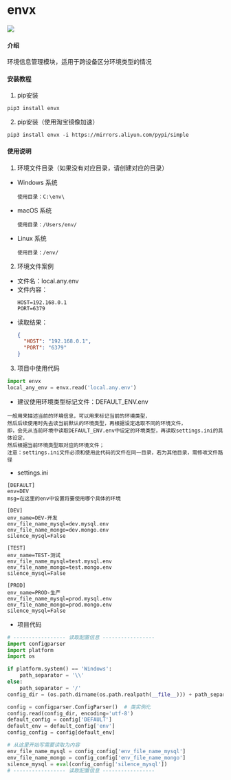 # envx
![](https://img.shields.io/badge/Python-3.8.6-green.svg)

#### 介绍

环境信息管理模块，适用于跨设备区分环境类型的情况

#### 安装教程

1.  pip安装
```shell script
pip3 install envx
```

2.  pip安装（使用淘宝镜像加速）
```shell script
pip3 install envx -i https://mirrors.aliyun.com/pypi/simple
```

#### 使用说明

1. 环境文件目录（如果没有对应目录，请创建对应的目录）
- Windows 系统
  ```text
  使用目录：C:\env\
  ```
    
- macOS 系统
  ```text
  使用目录：/Users/env/
  ```
    
- Linux 系统
  ```text
  使用目录：/env/
  ```
  
2. 环境文件案例
- 文件名：local.any.env
- 文件内容：
  ```text
  HOST=192.168.0.1
  PORT=6379
  ```
- 读取结果：
  ```json
  {
    "HOST": "192.168.0.1", 
    "PORT": "6379"
  }
  ```

3. 项目中使用代码
```python
import envx
local_any_env = envx.read('local.any.env')
```

- 建议使用环境类型标记文件：DEFAULT_ENV.env
```text
一般用来描述当前的环境信息，可以用来标记当前的环境类型，
然后后续使用时先去读当前默认的环境类型，再根据设定选取不同的环境文件，
即，会先从当前环境中读取DEFAULT_ENV.env中设定的环境类型，再读取settings.ini的具体设定，
然后根据当前环境类型取对应的环境文件；
注意：settings.ini文件必须和使用此代码的文件在同一目录，若为其他目录，需修改文件路径
```

- settings.ini
```text
[DEFAULT]
env=DEV
msg=在这里的env中设置将要使用哪个具体的环境

[DEV]
env_name=DEV-开发
env_file_name_mysql=dev.mysql.env
env_file_name_mongo=dev.mongo.env
silence_mysql=False

[TEST]
env_name=TEST-测试
env_file_name_mysql=test.mysql.env
env_file_name_mongo=test.mongo.env
silence_mysql=False

[PROD]
env_name=PROD-生产
env_file_name_mysql=prod.mysql.env
env_file_name_mongo=prod.mongo.env
silence_mysql=False
```

- 项目代码
```python
# ----------------- 读取配置信息 -----------------
import configparser
import platform
import os

if platform.system() == 'Windows':
    path_separator = '\\'
else:
    path_separator = '/'
config_dir = (os.path.dirname(os.path.realpath(__file__))) + path_separator + 'settings.ini'

config = configparser.ConfigParser()  # 类实例化
config.read(config_dir, encoding='utf-8')
default_config = config['DEFAULT']
default_env = default_config['env']
config_config = config[default_env]

# 从这里开始写需要读取为内容
env_file_name_mysql = config_config['env_file_name_mysql']
env_file_name_mongo = config_config['env_file_name_mongo']
silence_mysql = eval(config_config['silence_mysql'])
# ----------------- 读取配置信息 -----------------
```
